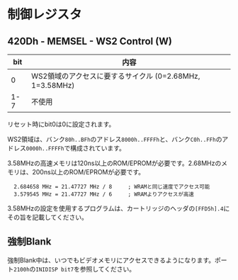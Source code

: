# 制御レジスタ

## 420Dh - MEMSEL - WS2 Control (W)

 bit | 内容
---- | ----
0 | WS2領域のアクセスに要するサイクル (0=2.68MHz, 1=3.58MHz)
1-7 | 不使用

リセット時にbit0は0に設定されます。

WS2領域は、バンク`80h..BFh`のアドレス`8000h..FFFFh`と、バンク`C0h..FFh`のアドレス`0000h..FFFFh`で構成されています。

3.58MHzの高速メモリは120ns以上のROM/EPROMが必要です。2.68MHzのメモリは、200ns以上のROM/EPROMが必要です。

```
  2.684658 MHz = 21.47727 MHz / 8     ; WRAMと同じ速度でアクセス可能
  3.579545 MHz = 21.47727 MHz / 6     ; WRAMよりアクセスが高速
```

3.58MHzの設定を使用するプログラムは、カートリッジのヘッダの`[FFD5h].4`にその旨を記載してください。

## 強制Blank

強制Blank中は、いつでもビデオメモリにアクセスできるようになります。ポート`2100h`の`INIDISP bit7`を参照してください。
